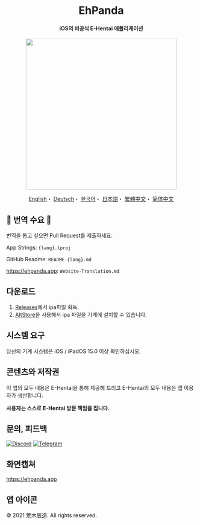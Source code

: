 <h1 align="center">EhPanda</h1>

<h4 align="center">iOS의 비공식 E-Hentai 애플리케이션</h4>

<p align="center">
<img src="https://user-images.githubusercontent.com/31207151/105609404-0acbff00-5de4-11eb-9e88-f3c6e0ba9d44.png" width="400"></img>
</p>

<p align="center">
  <a href="/README.md">English</a>・
  <a href="/README.de.md">Deutsch</a>・
  <a href="/README.ko.md">한국어</a>・
  <a href="/README.jpn.md">日本語</a>・
  <a href="/README.cht.md">繁體中文</a>・
  <a href="/README.chs.md">简体中文</a>
</p>

## 📢 번역 수요 📢
번역을 돕고 싶으면 Pull Request를 제출하세요.

App Strings: `{lang}.lproj`

GitHub Readme: `README.{lang}.md`

https://ehpanda.app: `Website-Translation.md`

## 다운로드
1. [Releases](https://github.com/arakitatsuzou/EhPanda/releases)에서 ipa파일 획득.
2. [AltStore](https://altstore.io)을 사용해서 ipa 파일을 기계에 설치할 수 있습니다.

## 시스템 요구
당신의 기계 시스템은 iOS / iPadOS 15.0 이상 확인하십시오.

## 콘텐츠와 저작권
이 앱의 모두 내용은 E-Hentai을 통해 제공해 드리고 E-Hentai의 모두 내용은 앱 이용자가 생산합니다.

**사용자는 스스로 E-Hentai 방문 책임을 집니다.**

## 문의, 피드백
[![Discord](https://img.shields.io/badge/Discord-7289DA?style=for-the-badge&logo=discord&logoColor=white)](https://discord.gg/BSBE9FCBTq)
[![Telegram](https://img.shields.io/badge/Telegram-2CA5E0?style=for-the-badge&logo=telegram&logoColor=white)](https://t.me/ehpanda)

## 화면캡쳐
https://ehpanda.app

## 앱 아이콘
© 2021 荒木辰造. All rights reserved.
